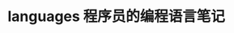 # languages 程序员的编程语言笔记       
     
               
             
             
     
           
 
 
